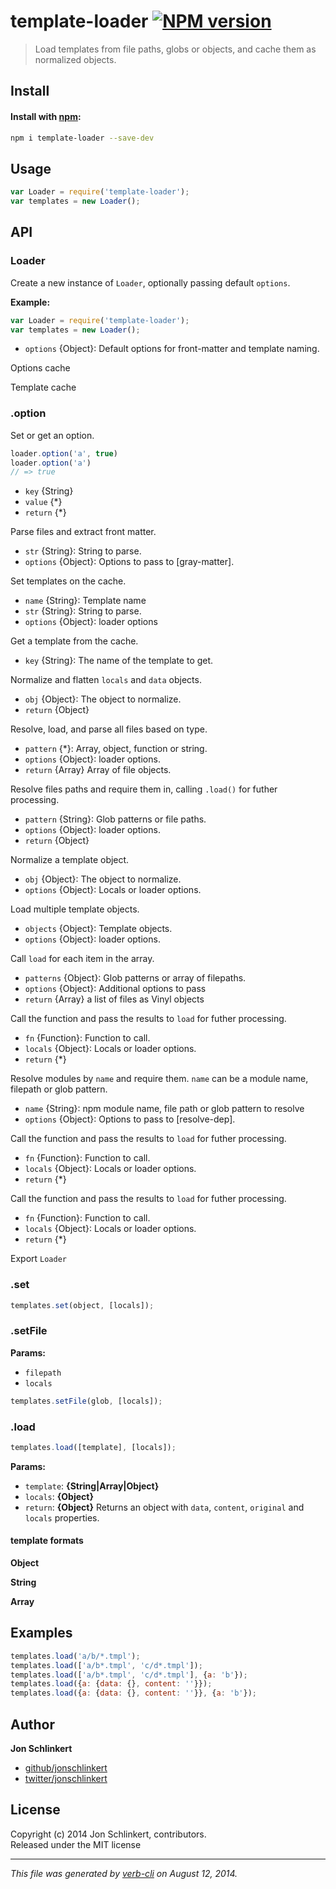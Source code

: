 # template-loader [![NPM version](https://badge.fury.io/js/template-loader.png)](http://badge.fury.io/js/template-loader)

> Load templates from file paths, globs or objects, and cache them as normalized objects.

## Install
#### Install with [npm](npmjs.org):

```bash
npm i template-loader --save-dev
```

## Usage

```js
var Loader = require('template-loader');
var templates = new Loader();
```

## API
### Loader

Create a new instance of `Loader`, optionally
passing default `options`.

**Example:**

```js
var Loader = require('template-loader');
var templates = new Loader();
```

* `options` {Object}: Default options for front-matter and template naming.   


Options cache
  


Template cache
  


### .option

Set or get an option.

```js
loader.option('a', true)
loader.option('a')
// => true
```

* `key` {String} 
* `value` {*}  
* `return` {*} 


Parse files and extract front matter.

* `str` {String}: String to parse. 
* `options` {Object}: Options to pass to [gray-matter].   


Set templates on the cache.

* `name` {String}: Template name 
* `str` {String}: String to parse. 
* `options` {Object}: loader options   


Get a template from the cache.

* `key` {String}: The name of the template to get.   


Normalize and flatten `locals` and `data` objects.

* `obj` {Object}: The object to normalize.  
* `return` {Object} 


Resolve, load, and parse all files based on type.

* `pattern` {*}: Array, object, function or string. 
* `options` {Object}: loader options.  
* `return` {Array}  Array of file objects. 


Resolve files paths and require them in, calling `.load()`
for futher processing.

* `pattern` {String}: Glob patterns or file paths. 
* `options` {Object}: loader options.  
* `return` {Object} 


Normalize a template object.

* `obj` {Object}: The object to normalize. 
* `options` {Object}: Locals or loader options.   


Load multiple template objects.

* `objects` {Object}: Template objects. 
* `options` {Object}: loader options.   


Call `load` for each item in the array.

* `patterns` {Object}: Glob patterns or array of filepaths. 
* `options` {Object}: Additional options to pass  
* `return` {Array}  a list of files as Vinyl objects 


Call the function and pass the results to
`load` for futher processing.

* `fn` {Function}: Function to call. 
* `locals` {Object}: Locals or loader options.  
* `return` {*} 


Resolve modules by `name` and require them. `name` can
be a module name, filepath or glob pattern.

* `name` {String}: npm module name, file path or glob pattern to resolve 
* `options` {Object}: Options to pass to [resolve-dep].   


Call the function and pass the results to
`load` for futher processing.

* `fn` {Function}: Function to call. 
* `locals` {Object}: Locals or loader options.  
* `return` {*} 


Call the function and pass the results to
`load` for futher processing.

* `fn` {Function}: Function to call. 
* `locals` {Object}: Locals or loader options.  
* `return` {*} 


Export `Loader`

### .set

```js
templates.set(object, [locals]);
```

### .setFile

**Params:**

* `filepath`
* `locals`


```js
templates.setFile(glob, [locals]);
```

### .load

```js
templates.load([template], [locals]);
```

**Params:**

* `template`: **{String|Array|Object}**
* `locals`: **{Object}**
* `return`: **{Object}** Returns an object with `data`, `content`, `original` and `locals` properties.

#### template formats

**Object**

**String**

**Array**




## Examples

```js
templates.load('a/b/*.tmpl');
templates.load(['a/b*.tmpl', 'c/d*.tmpl']);
templates.load(['a/b*.tmpl', 'c/d*.tmpl'], {a: 'b'});
templates.load({a: {data: {}, content: ''}});
templates.load({a: {data: {}, content: ''}}, {a: 'b'});
```




## Author

**Jon Schlinkert**
 
+ [github/jonschlinkert](https://github.com/jonschlinkert)
+ [twitter/jonschlinkert](http://twitter.com/jonschlinkert) 

## License
Copyright (c) 2014 Jon Schlinkert, contributors.  
Released under the MIT license

***

_This file was generated by [verb-cli](https://github.com/assemble/verb-cli) on August 12, 2014._